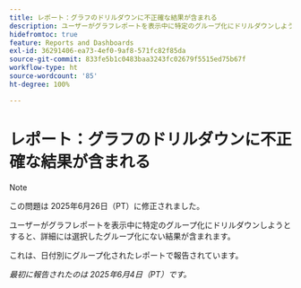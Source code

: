 ```yaml
---
title: レポート：グラフのドリルダウンに不正確な結果が含まれる
description: ユーザーがグラフレポートを表示中に特定のグループ化にドリルダウンしようとすると、詳細には選択したグループ化にない結果が含まれます。
hidefromtoc: true
feature: Reports and Dashboards
exl-id: 36291406-ea73-4ef0-9af8-571fc82f85da
source-git-commit: 833fe5b1c0483baa3243fc02679f5515ed75b67f
workflow-type: ht
source-wordcount: '85'
ht-degree: 100%

---
```


# レポート：グラフのドリルダウンに不正確な結果が含まれる

>[!NOTE]
>
>この問題は 2025年6月26日（PT）に修正されました。

ユーザーがグラフレポートを表示中に特定のグループ化にドリルダウンしようとすると、詳細には選択したグループ化にない結果が含まれます。

これは、日付別にグループ化されたレポートで報告されています。

_最初に報告されたのは 2025年6月4日（PT）です。_
